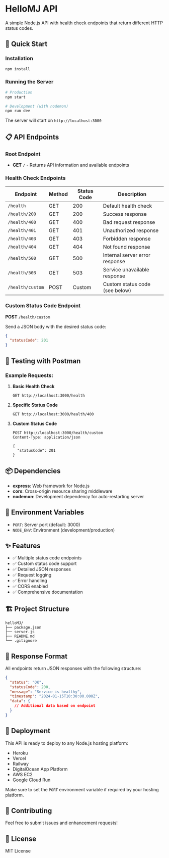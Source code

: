 # HelloMJ API

A simple Node.js API with health check endpoints that return different HTTP status codes.

## 🚀 Quick Start

### Installation
```bash
npm install
```

### Running the Server
```bash
# Production
npm start

# Development (with nodemon)
npm run dev
```

The server will start on `http://localhost:3000`

## 📋 API Endpoints

### Root Endpoint
- **GET** `/` - Returns API information and available endpoints

### Health Check Endpoints

| Endpoint | Method | Status Code | Description |
|----------|--------|-------------|-------------|
| `/health` | GET | 200 | Default health check |
| `/health/200` | GET | 200 | Success response |
| `/health/400` | GET | 400 | Bad request response |
| `/health/401` | GET | 401 | Unauthorized response |
| `/health/403` | GET | 403 | Forbidden response |
| `/health/404` | GET | 404 | Not found response |
| `/health/500` | GET | 500 | Internal server error response |
| `/health/503` | GET | 503 | Service unavailable response |
| `/health/custom` | POST | Custom | Custom status code (see below) |

### Custom Status Code Endpoint

**POST** `/health/custom`

Send a JSON body with the desired status code:
```json
{
  "statusCode": 201
}
```

## 🧪 Testing with Postman

### Example Requests:

1. **Basic Health Check**
   ```
   GET http://localhost:3000/health
   ```

2. **Specific Status Code**
   ```
   GET http://localhost:3000/health/400
   ```

3. **Custom Status Code**
   ```
   POST http://localhost:3000/health/custom
   Content-Type: application/json
   
   {
     "statusCode": 201
   }
   ```

## 📦 Dependencies

- **express**: Web framework for Node.js
- **cors**: Cross-origin resource sharing middleware
- **nodemon**: Development dependency for auto-restarting server

## 🔧 Environment Variables

- `PORT`: Server port (default: 3000)
- `NODE_ENV`: Environment (development/production)

## ✨ Features

- ✅ Multiple status code endpoints
- ✅ Custom status code support
- ✅ Detailed JSON responses
- ✅ Request logging
- ✅ Error handling
- ✅ CORS enabled
- ✅ Comprehensive documentation

## 🏗️ Project Structure

```
helloMJ/
├── package.json
├── server.js
├── README.md
└── .gitignore
```

## 📝 Response Format

All endpoints return JSON responses with the following structure:

```json
{
  "status": "OK",
  "statusCode": 200,
  "message": "Service is healthy",
  "timestamp": "2024-01-15T10:30:00.000Z",
  "data": {
    // Additional data based on endpoint
  }
}
```

## 🚀 Deployment

This API is ready to deploy to any Node.js hosting platform:

- Heroku
- Vercel
- Railway
- DigitalOcean App Platform
- AWS EC2
- Google Cloud Run

Make sure to set the `PORT` environment variable if required by your hosting platform.

## 🤝 Contributing

Feel free to submit issues and enhancement requests!

## 📄 License

MIT License